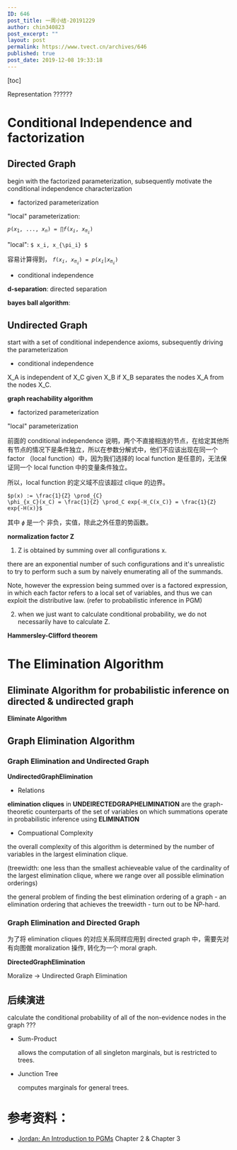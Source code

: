 ```yaml
---
ID: 646
post_title: 一周小结-20191229
author: chin340823
post_excerpt: ""
layout: post
permalink: https://www.tvect.cn/archives/646
published: true
post_date: 2019-12-08 19:33:18
---
```

[toc]

Representation ??????

<h1>Conditional Independence and factorization</h1>

<h2>Directed Graph</h2>

begin with the factorized parameterization, subsequently motivate the conditional independence characterization

<ul>
<li>factorized parameterization</li>
</ul>

"local" parameterization:

<code>$p(x_1, ..., x_n) = \prod f(x_i, x_{\pi_i})$</code>

"local": <code>$ x_i, x_{\pi_i} $</code>

容易计算得到， <code>$f(x_i, x_{\pi_i}) = p(x_i | x_{\pi_i})$</code>

<ul>
<li>conditional independence</li>
</ul>

<strong>d-separation</strong>: directed separation

<strong>bayes ball algorithm</strong>:

<h2>Undirected Graph</h2>

start with a set of conditional independence axioms, subsequently driving the parameterization

<ul>
<li>conditional independence</li>
</ul>

X_A is independent of X_C given X_B if X_B separates the nodes X_A from the nodes X_C.

<strong>graph reachability algorithm</strong>

<ul>
<li>factorized parameterization</li>
</ul>

"local" parameterization

前面的 conditional independence 说明，两个不直接相连的节点，在给定其他所有节点的情况下是条件独立，所以在参数分解式中，他们不应该出现在同一个 factor （local function）中，因为我们选择的 local function 是任意的，无法保证同一个 local function 中的变量条件独立。

所以，local function 的定义域不应该超过 clique 的边界。

<code>$p(x) := \frac{1}{Z} \prod_{C} \phi_{x_C}(x_C) = \frac{1}{Z} \prod_C exp{-H_C(x_C)} = \frac{1}{Z} exp{-H(x)}$</code>

其中 <code>$\phi$</code> 是一个 非负，实值，除此之外任意的势函数。

<strong>normalization factor Z</strong>

<ol>
<li>Z is obtained by summing over all configurations x.</li>
</ol>

there are an exponential number of such configurations and it's unrealistic to try to perform such a sum by naively enumerating all of the summands.

Note, however the expression being summed over is a factored expression, in which each factor refers to a local set of variables, and thus we can exploit the distributive law. (refer to probabilistic inference in PGM)

<ol start="2">
<li>when we just want to calculate conditional probability, we do not necessarily have to calculate Z.</li>
</ol>

<strong>Hammersley-Clifford theorem</strong>

<h1>The Elimination Algorithm</h1>

<h2>Eliminate Algorithm for probabilistic inference on directed &amp; undirected graph</h2>

<strong>Eliminate Algorithm</strong>

<h2>Graph Elimination Algorithm</h2>

<h3>Graph Elimination and Undirected Graph</h3>

<strong>UndirectedGraphElimination</strong>

<ul>
<li>Relations</li>
</ul>

<strong>elimination cliques</strong> in <strong>UNDEIRECTEDGRAPHELIMINATION</strong> are the graph-theoretic counterparts of the set of variables on which summations operate in probabilistic inference using <strong>ELIMINATION</strong>

<ul>
<li>Compuational Complexity</li>
</ul>

the overall complexity of this algorithm is determined by the number of variables in the largest elimination clique.

(treewidth: one less than the smallest achieveable value of the cardinality of the largest elimination clique, where we range over all possible elimination orderings)

the general problem of finding the best elimination ordering of a graph - an elimination ordering that achieves the treewidth - turn out to be NP-hard.

<h3>Graph Elimination and Directed Graph</h3>

为了将 elimination cliques 的对应关系同样应用到 directed graph 中，需要先对有向图做 moralization 操作, 转化为一个 moral graph.

<strong>DirectedGraphElimination</strong>

Moralize -> Undirected Graph Elimination

<h2>后续演进</h2>

calculate the conditional probability of all of the non-evidence nodes in the graph ???

<ul>
<li>Sum-Product

allows the computation of all singleton marginals, but is restricted to trees.</p></li>
<li><p>Junction Tree

<p>computes marginals for general trees.</p></li>
</ul>

<h1>参考资料：</h1>

<ul>
<li><a href="">Jordan: An Introduction to PGMs</a> Chapter 2 &amp; Chapter 3</li>
</ul>
